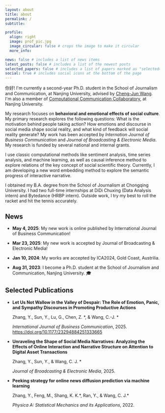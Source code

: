 ```yaml
---
layout: about
title: about
permalink: /
subtitle: 

profile:
  align: right
  image: prof_pic.jpg
  image_circular: false # crops the image to make it circular
  more_info: 

news: false # includes a list of news items
latest_posts: false # includes a list of the newest posts
selected_papers: false # includes a list of papers marked as "selected={true}"
social: true # includes social icons at the bottom of the page
---
```


你好! I'm currently a second-year Ph.D. student in the School of Journalism and Communication, at Nanjing University, advised by [Cheng-Jun Wang](https://chengjunwang.com/). I'm also a member of [Computational Communication Collaboratory](https://chengjun.github.io/socrateslab/), at Nanjing University. 

My research focuses on **behavioral and emotional effects of social culture**. My primary research explores the following questions: What is the motivation behind people taking action? How emotions and discourse in social media shape social reality, and what kind of feedback will social reality generate? My work has been accepted by _Internation Journal of Business Communication_ and _Journal of Broadcasting & Electronic Media_. My research is funded by several national and internal grants. 

I use classic computational methods like sentiment analysis, time series analysis, and machine learning, as well as causal inference method to explore relations of the key concept of social scientific theory. Currently, I am developing a new word embedding method to explore the semantic progress of interactive narrative.  

I obtained my B.A. degree from the School of Journalism at Chongqing University. I had two full-time internships at DiDi Chuxing (Data Analysis intern) and Bytedance (HRBP intern). Outside work, I try my best to roll the racket and hit the tennis accurately. 

## News
- **May 4, 2025**: My new work is online published by International Journal of Business Communication!

- **Mar 23, 2025**: My new work is accepted by Journal of Broadcasting & Electronic Media!

- **Jan 10, 2024**: My works are accepted by ICA2024, Gold Coast, Austrilia.

- **Aug 31, 2023**: I become a Ph.D. student at the School of Journalism and Communication, Nanjing University. 🎓

## Selected Publications

- **Let Us Not Wallow in the Valley of Despair: The Role of Emotion, Panic, and Sympathy Discourses in Promoting Productive Actions**

  Zhang, Y., Sun, Y., Lu, G., Chen, Z. \*, & Wang, C.-J. \*
  
  _International Journal of Business Communication_, 2025. https://doi.org/10.1177/23294884251333665

- **Unraveling the Shape of Social Media Narratives: Analyzing the Effects of Online Interaction and Narrative Structure on Attention to Digital Asset Transactions**

  Zhang, Y., Sun, Y., & Wang, C. J. \*

  _Journal of Broadcasting & Electronic Media_, 2025.
  
- **Peeking strategy for online news diffusion prediction via machine learning**

  Zhang, Y., Feng, M., Shang, K. K.\*, Ran, Y., & Wang, C. J.\*

  _Physica A: Statistical Mechanics and its Applications_, 2022.
